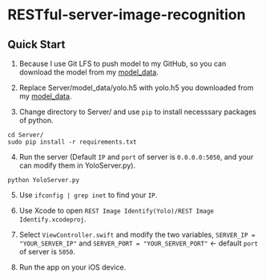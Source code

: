 # RESTful-server-image-recognition

## Quick Start
1. Because I use Git LFS to push model to my GitHub, so you can download the model from my [model_data](https://github.com/LinRenHong/RESTful-server-image-recognition/blob/master/Server/model_data/yolo.h5).

2. Replace Server/model_data/yolo.h5 with yolo.h5 you downloaded from my [model_data](https://github.com/LinRenHong/RESTful-server-image-recognition/blob/master/Server/model_data/yolo.h5).

3. Change directory to Server/ and use `pip` to install necesssary packages of python.
```
cd Server/
sudo pip install -r requirements.txt
```

4. Run the server (Default `IP` and `port` of server is `0.0.0.0:5050`, and your can modify them in YoloServer.py).
```
python YoloServer.py
```

5. Use `ifconfig | grep inet` to find your `IP`.

6. Use Xcode to open `REST Image Identify(Yolo)/REST Image Identify.xcodeproj`.

7. Select `ViewController.swift` and modify the two variables, `SERVER_IP = "YOUR_SERVER_IP"` and `SERVER_PORT = "YOUR_SERVER_PORT"` <- default `port` of server is `5050`.

8. Run the app on your iOS device.
